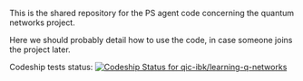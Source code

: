 This is the shared repository for the PS agent code concerning the quantum networks project.

Here we should probably detail how to use the code, in case someone joins the project later.

Codeship tests status:
[ ![Codeship Status for qic-ibk/learning-q-networks](https://app.codeship.com/projects/a6c50610-bce9-0135-6096-6e1e8880e8ba/status?branch=master)](https://app.codeship.com/projects/259637)
